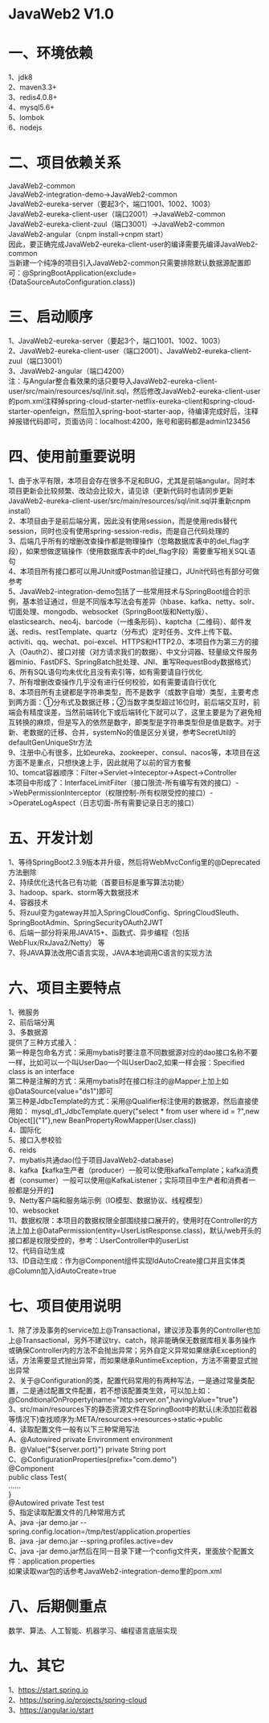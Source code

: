 ﻿# JavaWeb2 V1.0         
# 一、环境依赖                                                       
1、jdk8                          
2、maven3.3+                 
3、redis4.0.8+                 
4、mysql5.6+                 
5、lombok     
6、nodejs              
# 二、项目依赖关系                                                                 
JavaWeb2-common                  
JavaWeb2-integration-demo->JavaWeb2-common                                                                      
JavaWeb2-eureka-server（要起3个，端口1001、1002、1003）                                                
JavaWeb2-eureka-client-user（端口2001）->JavaWeb2-common                                                                                                                       
JavaWeb2-eureka-client-zuul（端口3001）->JavaWeb2-common             
JavaWeb2-angular（cnpm install->cnpm start）              
因此，要正确完成JavaWeb2-eureka-client-user的编译需要先编译JavaWeb2-common                       
当新建一个纯净的项目引入JavaWeb2-common只需要排除默认数据源配置即可：@SpringBootApplication(exclude={DataSourceAutoConfiguration.class})                           
# 三、启动顺序                                                       
1、JavaWeb2-eureka-server（要起3个，端口1001、1002、1003）                          
2、JavaWeb2-eureka-client-user（端口2001）、JavaWeb2-eureka-client-zuul（端口3001）          
3、JavaWeb2-angular（端口4200）     
注：与Angular整合看效果的话只要导入JavaWeb2-eureka-client-user/src/main/resources/sql/init.sql，然后修改JavaWeb2-eureka-client-user的pom.xml注释掉spring-cloud-starter-netflix-eureka-client和spring-cloud-starter-openfeign，然后加入spring-boot-starter-aop，待编译完成好后，注释掉报错代码即可，页面访问：localhost:4200，账号和密码都是admin123456     
# 四、使用前重要说明                                                                     
1、由于水平有限，本项目会存在很多不足和BUG，尤其是前端angular。同时本项目更新会比较频繁、改动会比较大，请见谅（更新代码时也请同步更新JavaWeb2-eureka-client-user/src/main/resources/sql/init.sql并重新cnpm install）         
2、本项目由于是前后端分离，因此没有使用session，而是使用redis替代session，同时也没有使用spring-session-redis，而是自己代码处理的                          
3、后端几乎所有的增删改查操作都是物理操作（忽略数据库表中的del_flag字段），如果想做逻辑操作（使用数据库表中的del_flag字段）需要重写相关SQL语句                        
4、本项目所有接口都可以用JUnit或Postman验证接口，JUnit代码也有部分可做参考                                       
5、JavaWeb2-integration-demo包括了一些常用技术与SpringBoot组合的示例，基本验证通过，但是不同版本写法会有差异（hbase、kafka、netty、solr、切面处理、mongodb、websocket（SpringBoot版和Netty版）、elasticsearch、neo4j、barcode（一维条形码）、kaptcha（二维码）、邮件发送、redis、restTemplate、quartz（分布式）定时任务、文件上传下载、activiti、qq、wechat、poi-excel、HTTPS和HTTP2.0、本项目作为第三方的接入（Oauth2）、接口对接（对方请求我们的数据）、中文分词器、轻量级文件服务器minio、FastDFS、SpringBatch批处理、JNI、重写RequestBody数据格式）                                                                        
6、所有SQL语句均未优化且没有索引等，如有需要请自行优化                          
7、所有增删改查操作几乎没有进行任何校验，如有需要请自行优化                    
8、本项目所有主键都是字符串类型，而不是数字（或数字自增）类型，主要考虑到两方面：①分布式及数据迁移；②当数字类型超过16位时，前后端交互时，前端会有精度误差，当然前端转化下或后端转化下就可以了，这里主要是为了避免相互转换的麻烦，但是写入的依然是数字，即类型是字符串类型但是值是数字。对于新、老数据的迁移、合并，systemNo的值是区分关键，参考SecretUtil的defaultGenUniqueStr方法         
9、注册中心有很多，比如eureka、zookeeper、consul、nacos等，本项目在这方面不是重点，只想快速上手，因此就用了以前的官方套餐                  
10、tomcat容器顺序：Filter->Servlet->Inteceptor->Aspect->Controller             
本项目中形成了：InterfaceLimitFilter（接口限流-所有编写有效的接口）->WebPermissionInterceptor（权限控制-所有权限受控的接口）->OperateLogAspect（日志切面-所有需要记录日志的接口）     
# 五、开发计划                                                                                                         
1、等待SpringBoot2.3.9版本并升级，然后将WebMvcConfig里的@Deprecated方法删除                       
2、持续优化迭代各已有功能（首要目标是重写算法功能）                                                              
3、hadoop、spark、storm等大数据技术                                                                
4、容器技术                                     
5、将zuul变为gateway并加入SpringCloudConfig、SpringCloudSleuth、SpringBootAdmin、SpringSecurityOAuth2JWT                                            
6、后端一部分将采用JAVA15+、函数式、异步编程（包括WebFlux/RxJava2/Netty） 等                
7、将JAVA算法改用C语言实现，JAVA本地调用C语言的实现方法                
# 六、项目主要特点                                                       
1、微服务                          
2、前后端分离                 
3、多数据源                 
提供了三种方式接入：                 
第一种是包命名方式：采用mybatis时要注意不同数据源对应的dao接口名称不要一样，比如可以一个叫UserDao一个叫UserDao2,如果一样会报：Specified class is an interface                 
第二种是注解的方式：采用mybatis时在接口标注的@Mapper上加上如@DataSource(value="ds1")即可                 
第三种是JdbcTemplate的方式：采用@Qualifier标注使用的数据源，然后直接使用如： mysql_d1_JdbcTemplate.query("select * from user where id = ?",new Object[]{"1"},new BeanPropertyRowMapper<User>(User.class))                 
4、国际化                 
5、接口入参校验                 
6、reids                 
7、mybatis共通dao(位于项目JavaWeb2-database)                 
8、kafka【kafka生产者（producer）一般可以使用kafkaTemplate；kafka消费者（consumer）一般可以使用@KafkaListener；实际项目中生产者和消费者一般都是分开的】                 
9、Netty客户端和服务端示例（IO模型、数据协议、线程模型）                 
10、websocket            
11、数据权限：本项目的数据权限全部围绕接口展开的，使用时在Controller的方法上加上@DataPermission(entity=UserListResponse.class)，默认/web开头的接口都是权限受控的，参考：UserController中的userList                                          
12、代码自动生成            
13、ID自动生成：作为@Component组件实现IdAutoCreate接口并且实体类@Column加入idAutoCreate=true       
# 七、项目使用说明                                                       
1、除了涉及事务的service加上@Transactional，建议涉及事务的Controller也加上@Transactional，另外不建议try、catch，除非能确保无数据库相关事务操作或确保Controller内的方法不会抛出异常；另外自定义异常如果继承Exception的话，方法需要显式抛出异常，而如果继承RuntimeException，方法不需要显式抛出异常                 
2、关于@Configuration的类，配置代码常用的有两种写法，一是通过常量类配置，二是通过配置文件配置，若不想该配置类生效，可以加上如：@ConditionalOnProperty(name="http.server.on",havingValue="true")                                         
3、src/main/resources下的静态资源文件在SpringBoot中的默认(未添加拦截器等情况下)查找顺序为:META/resources->resources->static->public                 
4、读取配置文件一般有以下三种常用写法                 
A、@Autowired private Environment environment                 
B、@Value("${server.port}") private String port                 
C、@ConfigurationProperties(prefix="com.demo")                 
   @Component                 
   public class Test{                 
      ......                 
   }                 
   @Autowired private Test test           
5、指定读取配置文件的几种常用方式           
A、java -jar demo.jar --spring.config.location=/tmp/test/application.properties           
B、java -jar demo.jar --spring.profiles.active=dev          
C、java -jar demo.jar然后在同一目录下建一个config文件夹，里面放个配置文件：application.properties              
如果读取war包的话参考JavaWeb2-integration-demo里的pom.xml                                                         
# 八、后期侧重点                                                                           
数学、算法、人工智能、机器学习、编程语言底层实现                                        
# 九、其它       
1、https://start.spring.io                       
2、https://spring.io/projects/spring-cloud                          
3、https://angular.io/start          
